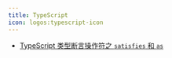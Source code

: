 ```yaml
---
title: TypeScript
icon: logos:typescript-icon
---
```


- [TypeScript 类型断言操作符之 `satisfies` 和 `as`](./satisfies-as.md)
